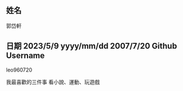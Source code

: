 姓名
----
郭岱軒

日期
2023/5/9
yyyy/mm/dd
2007/7/20
Github Username
---------------
leo960720

我最喜歡的三件事
看小說、運動、玩遊戲